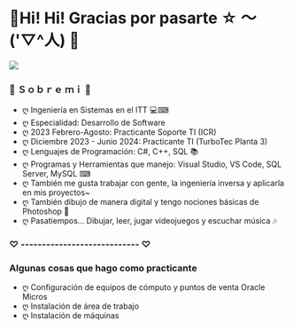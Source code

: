 # 🌸Hi! Hi! Gracias por pasarte  ☆ ～('▽^人) 🌸

![](https://i.imgur.com/9rHqiB3.png)

### 💮 Ｓｏｂｒｅ  ｍｉ 💮
- ღ Ingeniería en Sistemas en el ITT 💻⌨
- ღ Especialidad: Desarrollo de Software
- ღ 2023 Febrero-Agosto: Practicante Soporte TI (ICR)
- ღ Diciembre 2023 - Junio 2024: Practicante TI (TurboTec Planta 3)
- ღ Lenguajes de Programación: C#, C++, SQL 📚
- ღ Programas y Herramientas que manejo: Visual Studio, VS Code, SQL Server, MySQL ⌨
- ღ También me gusta trabajar con gente, la ingeniería inversa y aplicarla en mis proyectos~
- ღ También dibujo de manera digital y tengo nociones básicas de Photoshop 📝
- ღ Pasatiempos... Dibujar, leer, jugar videojuegos y escuchar música 🎶

### ♡ ---------------------------- ♡

### Algunas cosas que hago como practicante

- ღ Configuración de equipos de cómputo y puntos de venta Oracle Micros
- ღ Instalación de área de trabajo
- ღ Instalación de máquinas
